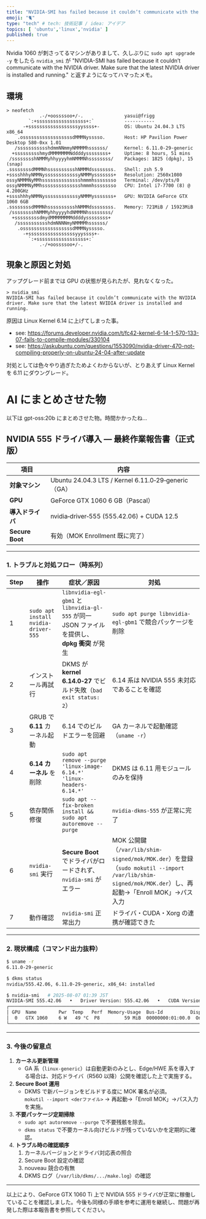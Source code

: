 ```yaml
---
title: "NVIDIA-SMI has failed because it couldn’t communicate with the NVIDIA driver. Make sure that the latest NVIDIA driver is installed and running. "
emoji: "🐈"
type: "tech" # tech: 技術記事 / idea: アイデア
topics: [ 'ubuntu','linux','nvidia' ]
published: true
---
```


Nvidia 1060 が刺さってるマシンがありまして、久しぶりに `sudo apt upgrade -y` をしたら `nvidia_smi` が "NVIDIA-SMI has
failed because it couldn’t communicate with the NVIDIA driver. Make sure that the latest NVIDIA driver is installed and
running." と返すようになってハマったメモ。

## 環境

```shell
> neofetch
            .-/+oossssoo+/-.               yasui@frigg
        `:+ssssssssssssssssss+:`           -----------
      -+ssssssssssssssssssyyssss+-         OS: Ubuntu 24.04.3 LTS x86_64
    .ossssssssssssssssssdMMMNysssso.       Host: HP Pavilion Power Desktop 580-0xx 1.01
   /ssssssssssshdmmNNmmyNMMMMhssssss/      Kernel: 6.11.0-29-generic
  +ssssssssshmydMMMMMMMNddddyssssssss+     Uptime: 8 hours, 51 mins
 /sssssssshNMMMyhhyyyyhmNMMMNhssssssss/    Packages: 1825 (dpkg), 15 (snap)
.ssssssssdMMMNhsssssssssshNMMMdssssssss.   Shell: zsh 5.9
+sssshhhyNMMNyssssssssssssyNMMMysssssss+   Resolution: 2560x1080
ossyNMMMNyMMhsssssssssssssshmmmhssssssso   Terminal: /dev/pts/0
ossyNMMMNyMMhsssssssssssssshmmmhssssssso   CPU: Intel i7-7700 (8) @ 4.200GHz
+sssshhhyNMMNyssssssssssssyNMMMysssssss+   GPU: NVIDIA GeForce GTX 1060 6GB
.ssssssssdMMMNhsssssssssshNMMMdssssssss.   Memory: 721MiB / 15923MiB
 /sssssssshNMMMyhhyyyyhdNMMMNhssssssss/
  +sssssssssdmydMMMMMMMMddddyssssssss+
   /ssssssssssshdmNNNNmyNMMMMhssssss/
    .ossssssssssssssssssdMMMNysssso.
      -+sssssssssssssssssyyyssss+-
        `:+ssssssssssssssssss+:`
            .-/+oossssoo+/-.
```

## 現象と原因と対処

アップグレード前までは GPU の状態が見られたが、見れなくなった。

```shell
> nvidia_smi
NVIDIA-SMI has failed because it couldn’t communicate with the NVIDIA driver. Make sure that the latest NVIDIA driver is installed and running.
```

原因は Linux Kernel 6.14 に上げてしまった事。

- see: https://forums.developer.nvidia.com/t/fc42-kernel-6-14-1-570-133-07-fails-to-compile-modules/330104
- see: https://askubuntu.com/questions/1553090/nvidia-driver-470-not-compiling-properly-on-ubuntu-24-04-after-update

対処としては色々やり過ぎたためよくわからないが、とりあえず Linux Kernel を 6.11 にダウングレード。

# AI にまとめさせた物

以下は gpt-oss:20b にまとめさせた物。時間かかったね…

## NVIDIA 555 ドライバ導入 ― 最終作業報告書（正式版）

| 項目              | 内容                                                |
|-----------------|---------------------------------------------------|
| **対象マシン**       | Ubuntu 24.04.3 LTS / Kernel 6.11.0‑29‑generic（GA） |
| **GPU**         | GeForce GTX 1060 6 GB（Pascal）                     |
| **導入ドライバ**      | nvidia‑driver‑555 (555.42.06) + CUDA 12.5         |
| **Secure Boot** | 有効（MOK Enrollment 既に完了）                           |

---

### 1. トラブルと対処フロー（時系列）

| Step | 操作                                   | 症状／原因                                                                       | 対処                                                                                                                              |
|------|--------------------------------------|-----------------------------------------------------------------------------|---------------------------------------------------------------------------------------------------------------------------------|
| 1    | `sudo apt install nvidia-driver-555` | `libnvidia-egl-gbm1` と `libnvidia-gl-555` が同一 JSON ファイルを提供し、**dpkg 衝突** が発生 | `sudo apt purge libnvidia-egl-gbm1` で競合パッケージを削除                                                                                 |
| 2    | インストール再試行                            | DKMS が **kernel 6.14.0‑27** でビルド失敗（`bad exit status: 2`）                    | 6.14 系は NVIDIA 555 未対応であることを確認                                                                                                  |
| 3    | GRUB で **6.11** カーネル起動               | 6.14 でのビルドエラーを回避                                                            | GA カーネルで起動確認（`uname -r`）                                                                                                        |
| 4    | **6.14 カーネル** を削除                    | `sudo apt remove --purge 'linux-image-6.14.*' 'linux-headers-6.14.*'`       | DKMS は 6.11 用モジュールのみを保持                                                                                                         |
| 5    | 依存関係修復                               | `sudo apt --fix-broken install && sudo apt autoremove --purge`              | `nvidia-dkms-555` が正常に完了                                                                                                        |
| 6    | `nvidia-smi` 実行                      | **Secure Boot** でドライバがロードされず、`nvidia-smi` がエラー                              | MOK 公開鍵（`/var/lib/shim-signed/mok/MOK.der`）を登録（`sudo mokutil --import /var/lib/shim-signed/mok/MOK.der`）し、再起動→「Enroll MOK」→パス入力 |
| 7    | 動作確認                                 | `nvidia-smi` 正常出力                                                           | ドライバ・CUDA・Xorg の連携が確認できた                                                                                                        |

---

### 2. 現状構成（コマンド出力抜粋）

```bash
$ uname -r
6.11.0-29-generic

$ dkms status
nvidia/555.42.06, 6.11.0-29-generic, x86_64: installed

$ nvidia-smi   # 2025-08-07 01:39 JST
NVIDIA-SMI 555.42.06   •   Driver Version: 555.42.06   •   CUDA Version: 12.5
┌───────────────────────────────────────────────────────────────────────┐
│ GPU  Name        Pwr  Temp   Perf  Memory-Usage  Bus-Id          Disp.A │
│  0   GTX 1060    6 W   49 °C  P8         59 MiB  00000000:01:00.0  On │
└───────────────────────────────────────────────────────────────────────┘
```

---

### 3. 今後の留意点

1. **カーネル更新管理**
    - GA 系（`linux-generic`）は自動更新のみとし、Edge/HWE 系を導入する場合は、対応ドライバ（R560 以降）公開を確認した上で実施する。
2. **Secure Boot 運用**
    - DKMS で新バージョンをビルドする度に MOK 署名が必須。  
      `mokutil --import <derファイル>` → 再起動→「Enroll MOK」→パス入力を実施。
3. **不要パッケージ定期掃除**
    - `sudo apt autoremove --purge` で不要残骸を除去。
    - `dkms status` で不要カーネル向けビルドが残っていないかを定期的に確認。
4. **トラブル時の確認順序**
    1. カーネルバージョンとドライバ対応表の照合
    2. Secure Boot 設定の確認
    3. nouveau 競合の有無
    4. DKMS ログ（`/var/lib/dkms/.../make.log`）の確認

---

以上により、GeForce GTX 1060 Ti 上で NVIDIA 555 ドライバが正常に稼働していることを確認しました。今後も同様の手順を参考に運用を継続し、問題が再発した際は本報告書を参照してください。